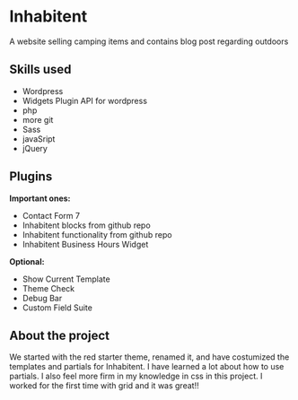 # Inhabitent
A website selling camping items and contains blog post regarding outdoors

## Skills used

* Wordpress
* Widgets Plugin API for wordpress
* php
* more git
* Sass
* javaSript
* jQuery

## Plugins

**Important ones:**

* Contact Form 7
* Inhabitent blocks from github repo
* Inhabitent functionality from github repo
* Inhabitent Business Hours Widget

 **Optional:**

* Show Current Template
* Theme Check
* Debug Bar
* Custom Field Suite

## About the project

We started with the red starter theme, renamed it, and have costumized the templates and partials for Inhabitent. I have learned a lot about how to use partials. I also feel more firm in my knowledge in css in this project. I worked for the first time with grid and it was great!!
